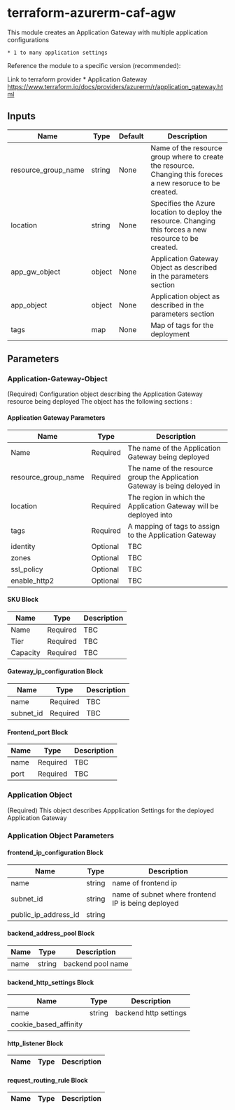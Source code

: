 # terraform-azurerm-caf-agw

This module creates an Application Gateway with multiple application configurations


    * 1 to many application settings 
    
Reference the module to a specific version (recommended):



Link to terraform provider
         * Application Gateway https://www.terraform.io/docs/providers/azurerm/r/application_gateway.html
         
## Inputs 
| Name | Type | Default | Description
| -- | -- | -- | -- |
|resource_group_name |string | None | Name of the resource group where to create the resource. Changing this foreces a new resoruce to be created. |
| location | string | None | Specifies the Azure location to deploy the resource. Changing this forces a new resource to be created. |
| app_gw_object | object | None | Application Gateway Object as described in the parameters section |
| app_object    | object | None | Application object as described in the parameters section  |
| tags | map | None | Map of tags for the deployment|

## Parameters

### Application-Gateway-Object
(Required) Configuration object describing the Application Gateway resource being deployed
The object has the following sections :

#### Application Gateway Parameters 
| Name | Type | Description |
| -- | -- | -- |
| Name | Required | The name of the Application Gateway being deployed |
| resource_group_name | Required | The name of the resource group the Application Gateway is being deloyed in |
| location | Required | The region in which the Application Gateway will be deployed into |
| tags | Required | A mapping of tags to assign to the Application Gateway |
| identity | Optional | TBC | 
| zones | Optional | TBC |
| ssl_policy | Optional | TBC |
| enable_http2 | Optional | TBC |

#### SKU Block
| Name | Type | Description |
| -- | -- | -- |
| Name | Required | TBC |
| Tier | Required | TBC |
| Capacity | Required |TBC |

#### Gateway_ip_configuration Block
| Name | Type | Description |
| -- | -- | -- |
| name | Required | TBC |
| subnet_id | Required | TBC |

#### Frontend_port Block
| Name | Type | Description |
| -- | -- | -- |
| name |Required |TBC |
| port |Required | TBC |

### Application Object
(Required) This object describes Appplication Settings for the deployed Application Gateway

### Application Object Parameters 

#### frontend_ip_configuration Block
| Name | Type | Description |
| -- | -- | -- |
|name | string | name of frontend ip |
|subnet_id | string | name of subnet where frontend IP is being deployed |
|public_ip_address_id | string | 

#### backend_address_pool Block
| Name | Type | Description |
| -- | -- | -- |
|name | string | backend pool name |

#### backend_http_settings Block
| Name | Type | Description |
| -- | -- | -- |
| name | string | backend http settings |
| cookie_based_affinity | 

#### http_listener Block
| Name | Type | Description |
| -- | -- | -- |

#### request_routing_rule Block
| Name | Type | Description |
| -- | -- | -- |
















   
  
 
